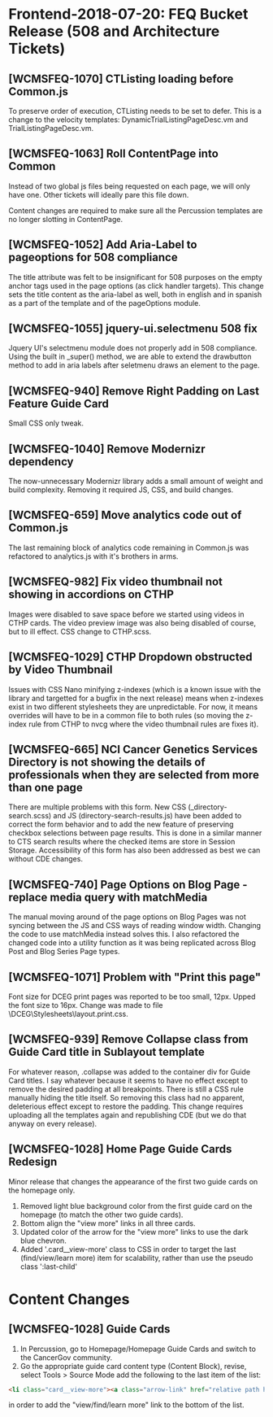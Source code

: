 # Frontend-2018-07-20: FEQ Bucket Release (508 and Architecture Tickets)

## [WCMSFEQ-1070] CTListing loading before Common.js

To preserve order of execution, CTListing needs to be set to defer. This is a change to the velocity templates: DynamicTrialListingPageDesc.vm and TrialListingPageDesc.vm.

##  [WCMSFEQ-1063] Roll ContentPage into Common

Instead of two global js files being requested on each page, we will only have one. Other tickets will ideally pare this file down.

Content changes are required to make sure all the Percussion templates are no longer slotting in ContentPage.

## [WCMSFEQ-1052] Add Aria-Label to pageoptions for 508 compliance

The title attribute was felt to be insignificant for 508 purposes on the empty anchor tags used in the page options (as click handler targets). This change sets the title content as the aria-label as well, both in english and in spanish as a part of the template and of the pageOptions module.

## [WCMSFEQ-1055] jquery-ui.selectmenu 508 fix

Jquery UI's selectmenu module does not properly add in 508 compliance. Using the built in _super() method, we are able to extend the drawbutton method to add in aria labels after seletmenu draws an element to the page.

## [WCMSFEQ-940] Remove Right Padding on Last Feature Guide Card

Small CSS only tweak.

## [WCMSFEQ-1040] Remove Modernizr dependency

The now-unnecessary Modernizr library adds a small amount of weight and build complexity. Removing it required JS, CSS, and build changes.

## [WCMSFEQ-659] Move analytics code out of Common.js

The last remaining block of analytics code remaining in Common.js was refactored to analytics.js with it's brothers in arms.

## [WCMSFEQ-982] Fix video thumbnail not showing in accordions on CTHP

Images were disabled to save space before we started using videos in CTHP cards. The video preview image was also being disabled of course, but to ill effect. CSS change to CTHP.scss.

## [WCMSFEQ-1029] CTHP Dropdown obstructed by Video Thumbnail

Issues with CSS Nano minifying z-indexes (which is a known issue with the library and targetted for a bugfix in the next release) means when z-indexes exist in two different stylesheets they are unpredictable. For now, it means overrides will have to be in a common file to both rules (so moving the z-index rule from CTHP to nvcg where the video thumbnail rules are fixes it).

## [WCMSFEQ-665] NCI Cancer Genetics Services Directory is not showing the details of professionals when they are selected from more than one page

There are multiple problems with this form. New CSS (_directory-search.scss) and JS (directory-search-results.js) have been added to correct the form behavior and to add the new feature of preserving checkbox selections between page results. This is done in a similar manner to CTS search results where the checked items are store in Session Storage. Accessibility of this form has also been addressed as best we can without CDE changes.

## [WCMSFEQ-740] Page Options on Blog Page - replace media query with matchMedia

The manual moving around of the page options on Blog Pages was not syncing between the JS and CSS ways of reading window width. Changing the code to use matchMedia instead solves this. I also refactored the changed code into a utility function as it was being replicated across Blog Post and Blog Series Page types.

## [WCMSFEQ-1071] Problem with "Print this page"

Font size for DCEG print pages was reported to be too small, 12px. Upped the font size to 16px. Change was made to file \DCEG\Stylesheets\layout.print.css.

## [WCMSFEQ-939] Remove Collapse class from Guide Card title in Sublayout template

For whatever reason, .collapse was added to the container div for Guide Card titles. I say whatever because it seems to have no effect except to remove the desired padding at all breakpoints. There is still a CSS rule manually hiding the title itself. So removing this class had no apparent, deleterious effect except to restore the padding. This change requires uploading all the templates again and republishing CDE (but we do that anyway on every release).

## [WCMSFEQ-1028] Home Page Guide Cards Redesign

Minor release that changes the appearance of the first two guide cards on the homepage only.  
1. Removed light blue background color from the first guide card on the homepage (to match the other two guide cards).
2. Bottom align the "view more" links in all three cards.  
3. Updated color of the arrow for the "view more" links to use the dark blue chevron.
4. Added '.card__view-more' class to CSS in order to target the last (find/view/learn more) item for scalability, rather than use the pseudo class ':last-child' 


# Content Changes

## [WCMSFEQ-1028] Guide Cards
1. In Percussion, go to Homepage/Homepage Guide Cards and switch to the CancerGov community. 
2. Go the appropriate guide card content type (Content Block), revise, select Tools > Source Mode add the following to the last item of the list: 
 ```html   
 <li class="card__view-more"><a class="arrow-link" href="relative path here">link name here</a></li> 
 ```
in order to add the "view/find/learn more" link to the bottom of the list.


